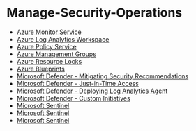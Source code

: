 # Manage-Security-Operations


- [Azure Monitor Service](https://github.com/earkevin11/Azure-Monitor-Service)<br>
- [Azure Log Analytics Workspace](https://github.com/earkevin11/Log-Analytics-Workspace)
- [Azure Policy Service](https://github.com/earkevin11/Policy-Service)
- [Azure Management Groups](https://github.com/earkevin11/Management-Groups)
- [Azure Resource Locks](https://github.com/earkevin11/Resource-Locks)
- [Azure Blueprints](https://github.com/earkevin11/Azure-Blueprints)
- [Microsoft Defender - Mitigating Security Recommendations](https://github.com/earkevin11/Microsoft-Defender---Mitigating-Security-Recommendations)
- [Microsoft Defender - Just-in-Time Access](https://github.com/earkevin11/Just-In-Time-Access)
- [Microsoft Defender - Deploying Log Analytics Agent](https://github.com/earkevin11/Deploying-Log-Analytics-Agent)
- [Microsoft Defender - Custom Initiatives](https://github.com/earkevin11/Custom-Initiatives)
- [Microsoft Sentinel](https://github.com/earkevin11/Microsoft-Sentinel)
- [Microsoft Sentinel]()
- [Microsoft Sentinel]()


